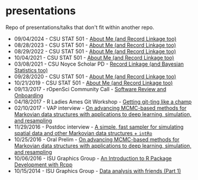 presentations
=============

Repo of presentations/talks that don't fit within another repo.

- 09/04/2024 - CSU STAT 501 - [About Me (and Record Linkage too)](http://andeekaplan.com/presentations/csu-stat501/2024_fall/)
- 08/28/2023 - CSU STAT 501 - [About Me (and Record Linkage too)](http://andeekaplan.com/presentations/csu-stat501/2023_fall/)
- 08/29/2022 - CSU STAT 501 - [About Me (and Record Linkage too)](http://andeekaplan.com/presentations/csu-stat501/2022_fall/)
- 10/04/2021 - CSU STAT 501 - [About Me (and Record Linkage too)](http://andeekaplan.com/presentations/csu-stat501/2021_fall/)
- 03/08/2021 - CSU Noyce Scholar PD - [Record Linkage (and Bayesian Statistics too)](http://andeekaplan.com/presentations/noyce_pd/)
- 09/28/2020 - CSU STAT 501 - [About Me (and Record Linkage too)](http://andeekaplan.com/presentations/csu-stat501/2020_fall/)
- 10/21/2019 - CSU STAT 501 - [About Me (and Record Linkage too)](http://andeekaplan.com/presentations/csu-stat501/2019_fall/)
- 09/13/2017 - rOpenSci Community Call - [Software Review and Onboarding](http://andeekaplan.com/presentations/ropensci/comm_call_2017_09_13.html)
- 04/18/2017 - R Ladies Ames Git Workshop  - [Getting git-ting like a champ](http://andeekaplan.com/presentations/git-ladies/)
- 02/10/2017 - VAP interview - [On advancing MCMC-based methods for Markovian data structures with applications to deep learning, simulation, and resampling](http://andeekaplan.com/presentations/cornell/slides.pdf)
- 11/29/2016 - Postdoc interview - [A simple, fast sampler for simulating spatial data and other Markovian data structures + `intRo`](http://andeekaplan.com/presentations/postdoc/slides.pdf)
- 10/25/2016 - Oral Prelim - [On advancing MCMC-based methods for Markovian data structures with applications to deep learning, simulation, and resampling](http://andeekaplan.com/presentations/oral/slides.pdf)
- 10/06/2016 - ISU Graphics Group - [An Introduction to R Package Development with Rcpp](http://andeekaplan.com/presentations/isu-graphics/rcpp)
- 10/15/2014 - ISU Graphics Group - [Data analysis with friends (Part 1)](http://andeekaplan.com/presentations/isu-graphics/data_with_friends/part_1.html)
